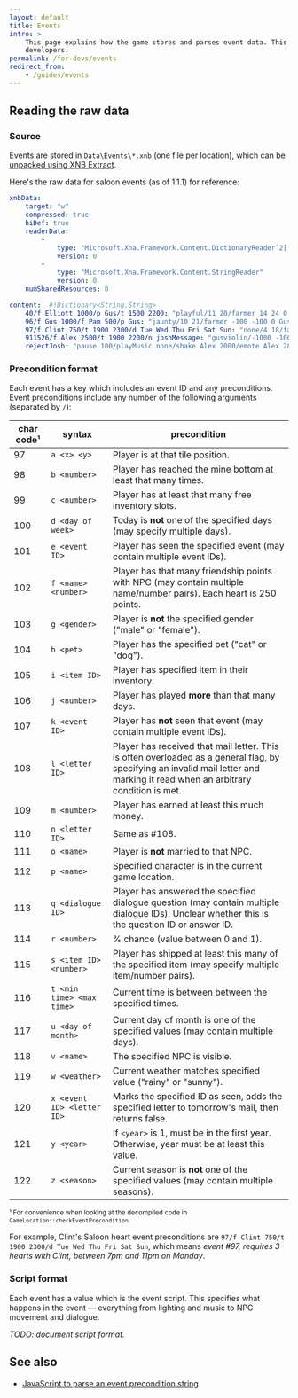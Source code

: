 ```yaml
---
layout: default
title: Events
intro: >
    This page explains how the game stores and parses event data. This is an advanced guide for mod
    developers.
permalink: /for-devs/events
redirect_from:
    - /guides/events
---
```


## Reading the raw data

### Source
Events are stored in `Data\Events\*.xnb` (one file per location), which can be
[unpacked using XNB Extract](creating-an-xnb-mod#unpacking).

Here's the raw data for saloon events (as of 1.1.1) for reference:

```yaml
xnbData: 
    target: "w"
    compressed: true
    hiDef: true
    readerData: 
        - 
            type: "Microsoft.Xna.Framework.Content.DictionaryReader`2[[System.String, mscorlib, Version=4.0.0.0, Culture=neutral, PublicKeyToken=b77a5c561934e089],[System.String, mscorlib, Version=4.0.0.0, Culture=neutral, PublicKeyToken=b77a5c561934e089]]"
            version: 0
        - 
            type: "Microsoft.Xna.Framework.Content.StringReader"
            version: 0
    numSharedResources: 0

content:  #!Dictionary<String,String>
    40/f Elliott 1000/p Gus/t 1500 2200: "playful/11 20/farmer 14 24 0 Elliott -30 -30 0 Clint 18 22 2 Marnie 9 22 3 Pam 7 18 1 Lewis 8 22 1 Pierre 4 22 2 Demetrius 3 23 1 Gus 14 18 2 Emily 16 18 3/skippable/move farmer 0 -3 3/faceDirection Pierre 1 true/move farmer -3 0 0/faceDirection Pierre 2 true/move farmer 0 -1 0/faceDirection Marnie 0 true/faceDirection Gus 3/speak Gus \"Hi. I'll take your order in a few moments.\"/faceDirection Gus 2/move Emily 2 0 1/faceDirection Marnie 3 true/pause 800/move Emily -2 0 0/pause 1000/faceDirection Clint 3 true/move Emily 2 0 1/warp Elliott 14 24/playSound doorClose/pause 500/move Elliott 0 -3 3/faceDirection farmer 2 true/move Elliott -2 0 0/move Elliott 0 -1 0/faceDirection farmer 1/faceDirection Elliott 3/speak Elliott \"Hello, @! What a pleasant surprise!#$b#I was just stopping in to relax after an eight hour writing session.$h\"/pause 400/faceDirection Elliott 1/speak Elliott \"Bartender! Two of your finest ales, please!^Bartender! Fetch me your finest ale. And bring some wine for the lady!\"/faceDirection Gus 3/faceDirection farmer 0/speak Gus \"...$u\"/move Gus 3 0 0/move Gus 0 -1 0/faceDirection Emily 2/playSound openBox/pause 400/playSound Milking/move Pam -6 0 0/move Gus 0 1 3/move Gus -5 0 2/faceDirection Elliott 0/pause 500/speak Gus \"There you go, sir.$u\"/pause 500/faceDirection Elliott 3/faceDirection farmer 1/speak Elliott \"$q 28376 null#Wait. I propose a toast! To...#$r 28376 25 event_toast4#To Pelican Town!#$r 28376 50 event_toast2#To our friendship!#$r 28376 -10 event_toast1#To my good health!#$r 28376 -50 event_toast3#To your doom!\"/faceDirection Elliott 2/faceDirection farmer 2/pause 900/showFrame Elliott 16/animate Elliott false false 120 16 17 18 19 19 18 18 19 19 18 18 19 19 18 18 19 19 18 18 17 16/pause 500/farmerEat 346/pause 900/pause 1100/stopAnimation farmer/faceDirection farmer 1/speak Elliott \"*Hic*... Strong stuff...$h\"/pause 800/animate Elliott false false 400 20 21 22 21 20 21 22 21 20 21 22 21 20 21 22 21 16/pause 1000/faceDirection farmer 1/pause 800/faceDirection farmer 2/animate farmer false true 100 102 103/pause 1000/globalFade/viewport -1000 -1000/pause 600/stopAnimation farmer/end warpOut" #!String
    96/f Gus 1000/f Pam 500/p Gus: "jaunty/10 21/farmer -100 -100 0 Gus 10 21 2 Pam -101 -101 0/skippable/pause 200/emote Gus 28/pause 500/playSound doorClose/warp farmer 14 24/pause 500/faceDirection Gus 1 true/move farmer 0 -3 3/speak Gus \"Oh, Hello there, buddy.^Hi, @.\"/pause 500/faceDirection Gus 2/move farmer -3 0 2/pause 800/faceDirection farmer 3/pause 400/emote farmer 8/pause 700/speak Gus \"*sigh*...I'm just looking over last month's earnings... and It's not looking very good, @.$s#$b#The worst thing... and I hate to say this because she's my friend... is Pam! She hasn't paid off her tab in weeks!$s#$b#...But I can't ask her to do it. I know she'll get defensive, and I don't want to hurt her feelings.$s\"/pause 600/faceDirection Gus 1/speak Gus \"@, you gotta help me!$s\"/stopMusic/pause 500/playSound doorClose/warp Pam 14 24/move Pam 0 -3 3/faceDirection Gus 1 true/faceDirection farmer 1/emote Gus 16/speak Pam \"Hiya!$h#$b#Gus... I'm awful thirsty, if you catch my drift.\"/emote Gus 28/speak Gus \"Er... Well, okay Pam.$s\"/emote Gus 28/pause 700/emote Pam 8/pause 400/speak Pam \"$q 207 null#@, what's going on here?#$r 207 -50 event_credit1#You need to pay your tab right now!#$r 208 15 event_credit2#The saloon isn't doing well, financially\"/pause 400/faceDirection Pam 1/emote Pam 12/speak Pam \"....$u#$b#*sigh* ...Well, I guess I'd better pay off that tab, then.$s\"/move Pam -2 0 0/move Pam 0 -1 3/move Pam -2 0 2/faceDirection Gus 0/faceDirection farmer 3/playSound money/pause 500/speak Gus \"Thanks, Pam!$h\"/pause 500/faceDirection Gus 1/speak Gus \"And thank you, @.$u\"/pause 500/faceDirection Gus 0/speak Gus \"Now, let's get you that drink, Pam.$h\"/friendship Gus 50/end dialogue Gus \"Thanks for your help, @. This cash is going to be a big help to the saloon.\"" #!String
    97/f Clint 750/t 1900 2300/d Tue Wed Thu Fri Sat Sun: "none/4 18/farmer 14 24 0 Clint 4 19 2 Emily 10 11 0 Gus 15 18 1 Shane 7 18 1/skippable/move farmer 0 -3 3/emote Clint 28/pause 500/move Clint 0 -1 3/move Clint -3 0 0/pause 500/playSound openBox/pause 150/playSound shiny4/pause 400/playMusic desolate/move Clint 3 0 2/move Clint 0 1 2/move farmer -3 0 0/move farmer 0 -1 3/faceDirection Shane 2 true/move farmer -3 0 3/faceDirection Shane 1 true/move farmer -3 0 3/faceDirection Clint 1/speak Clint \"Hello, @... care to join me?\"/pause 400/faceDirection farmer 0/pause 800/faceDirection farmer 3/faceDirection Clint 2/speak Clint \"Let me just go ahead and tell you what's on my mind.$u#$b#I have terrible luck with women, @...*sigh*$s#$b#I'm a nice guy if you get to know me, I swear!$u\"/pause 500/faceDirection farmer 0/emote farmer 28/pause 500/faceDirection farmer 3/speak Clint \"The girls all seem to like you, @...^You're a girl, @...\"/speak Clint \"$q 211 null#Got any tips?^What advice can you give me?#$r 211 25 event_advice1#Impress women with your strength and charm#$r 211 25 event_advice1#Act crazy, to keep people guessing#$r 211 0 event_advice2#Just act natural... be yourself#$r 211 50 event_advice1#Treat women the same as men\"/speed Emily 4/move Emily -6 0 2/speed Emily 2/move Emily 0 4 2/doAction 4 16/playSound openBox/stopMusic/move Emily 0 3 1/move Emily 1 0 2/move Emily 0 1 3/pause 400/pause 700/speak Emily \"Hi Clint, what can I get for you tonight?$h\"/pause 600/faceDirection Clint 1/pause 200/speak Clint \"Yes!\"/pause 300/speak Clint \"Er.. I mean, I'll have the Big n' Cheesy. With extra sauce, please.$s#$b#...$u\"/faceDirection Clint 3/faceDirection Emily 2/pause 300/faceDirection Clint 2/speak Emily \"Hi @.\"/pause 300/faceDirection farmer 0/faceDirection Clint 1/speak Clint \"Er... *ahem* Th...Thanks, Emily. For... taking my order.#$b#Um, Emily? I was...*gulp*... I was wondering...$h\"/pause 300/faceDirection Emily 3/emote Emily 8/pause 400/speak Emily \"Yes, Clint?$u\"/pause 500/emote Clint 28/pause 1200/speak Clint \"... nevermind.$s\"/faceDirection Clint 0/playMusic sadpiano/pause 300/faceDirection Emily 2/pause 300/faceDirection Emily 3/pause 500/move Emily 0 -1 1/move Emily 1 0 1/faceDirection Shane 3/speak Emily \"Hi, Shane! Here's your beverage.$h\"/pause 300/faceDirection Shane 1/pause 400/addObject 8 17 346/playSound woodyStep/pause 400/faceDirection Shane 3/pause 300/faceDirection Clint 1/speak Shane \"Thanks, Emily!$h#$b#So... How's your shift coming along?\"/speak Emily \"It's fine! Thanks for asking, Shane!$h#$b#Do you have any new chicken stories for me?\"/pause 600/emote Clint 28/pause 500/faceDirection Clint 2/pause 800/speak Clint \"*sigh*$s#$b#I'm doomed...$s\"/end warpOut" #!String
    911526/f Alex 2500/t 1900 2200/n joshMessage: "gusviolin/-1000 -1000/farmer 5 5 1 Gus 10 6 2 Alex 9 5 3 Emily 9 17 2/skippable/showFrame 117/showFrame Alex 39/positionOffset farmer 12 8/positionOffset Alex -12 0/animate Gus false true 723 16 17/viewport 7 4 true/pause 23000/stopAnimation Gus/pause 1000/faceDirection Gus 3/speak Alex \"Thanks, Gus. That was great.\"/move Gus 0 1 1/move Gus 1 0 2/move Gus 0 1 2/doAction 11 9/move Gus 0 3 1/move Gus 12 0 3 true/speak Alex \"This is nice... I've never dined in here before.\"/pause 1000/emote Alex 40/speak Alex \"Um, anyway... I reserved this private room so we could talk...$l\"/warp Emily 11 11 true/playSound woodyStep/move Emily 0 -4 3/move Emily -4 0 0/move Emily 0 -1 0/speak Emily \"I've got a linguini with mushroom cream sauce for Mr. @.^I've got a kale and walnut salad for the lady.#$b#...and a grilled steak for Alex.^And a grilled steak for the gentleman.\"/playSound woodyHit/specificTemporarySprite joshDinner/speak Alex \"Thanks.\"/move Emily 4 0 2/move Emily 0 5 1/move Emily 11 0 1 true/speak Alex \"So, what I wanted to say was...$9\"/playMusic musicboxsong/speak Alex \"*gulp*$s\"/pause 600/speak Alex \"Well... when we first met, I was instantly drawn to you. It was confusing... I'd never felt that way about anyone.$l^When I first met you, I thought you were really cute.$l#$b#I kept telling myself 'You can't have these kinds of feelings for another guy'.$l^Normally, when I have a crush on someone, the feeling goes away pretty quick...$l\"/pause 800/speak Alex \"...But my heart was telling me something else.^...But with you, it kept growing.$l\"/pause 400/emote Alex 40/pause 600/question fork1 \"#I feel the same way.#I'm sorry... I don't feel that way about you.\"/pause 400/fork rejectJosh/speak Alex \"...$l#$b#I can't believe it took this long to say that to each other.$l\"/emote Alex 32/pause 800/animate Alex false false 400 40 41 41 40 41 41 40 41 41 40 41 41 40/pause 800/playSound eat/pause 800/playSound eat/pause 800/playSound eat/pause 800/playSound gulp/pause 400/speak Alex \"Mmm... this steak is outsanding. Can you smell that fragrant sauce?$10\"/eyes 1 -4000/animate Alex false false 400 40 41 41 40 41 41 40/pause 1000/specificTemporarySprite alexDiningDog/playSound dogWhining/pause 1000/globalFade/viewport -1000 -1000/pause 6000/end dialogue Alex \"...$l\"" #!String
    rejectJosh: "pause 100/playMusic none/shake Alex 2000/emote Alex 28/speak Alex \"...Oh...$s#$b#I...I'm sorry if I made you uncomfortable...$s\"/pause 2000/speak Alex \"I'm not hungry anymore...$s\"/viewport move 1 1 5000/globalFade/viewport -1000 -1000/pause 4000/end dialogue Alex \"...$l\"" #!String
```

### Precondition format
Each event has a key which includes an event ID and any preconditions. Event preconditions include
any number of the following arguments (separated by `/`):

char code¹ | syntax | precondition
---------- | ------ | ------------
97 | `a <x> <y>` | Player is at that tile position.
98 | `b <number>` | Player has reached the mine bottom at least that many times.
99 | `c <number>` | Player has at least that many free inventory slots.
100 | `d <day of week>` | Today is **not** one of the specified days (may specify multiple days).
101 | `e <event ID>` | Player has seen the specified event (may contain multiple event IDs).
102 | `f <name> <number>` | Player has that many friendship points with NPC (may contain multiple name/number pairs). Each heart is 250 points.
103 | `g <gender>` | Player is **not** the specified gender ("male" or "female").
104 | `h <pet>` | Player has the specified pet ("cat" or "dog").
105 | `i <item ID>` | Player has specified item in their inventory.
106 | `j <number>` | Player has played **more** than that many days.
107 | `k <event ID>` | Player has **not** seen that event (may contain multiple event IDs).
108 | `l <letter ID>` | Player has received that mail letter. This is often overloaded as a general flag, by specifying an invalid mail letter and marking it read when an arbitrary condition is met.
109 | `m <number>` | Player has earned at least this much money.
110 | `n <letter ID>` | Same as #108.
111 | `o <name>` | Player is **not** married to that NPC.
112 | `p <name>` | Specified character is in the current game location.
113 | `q <dialogue ID>` | Player has answered the specified dialogue question (may contain multiple dialogue IDs). Unclear whether this is the question ID or answer ID.
114 | `r <number>` | % chance (value between 0 and 1).
115 | `s <item ID> <number>` | Player has shipped at least this many of the specified item (may specify multiple item/number pairs).
116 | `t <min time> <max time>` | Current time is between between the specified times.
117 | `u <day of month>` | Current day of month is one of the specified values (may contain multiple days).
118 | `v <name>` | The specified NPC is visible.
119 | `w <weather>` | Current weather matches specified value ("rainy" or "sunny").
120 | `x <event ID> <letter ID>` | Marks the specified ID as seen, adds the specified letter to tomorrow's mail, then returns false.
121 | `y <year>` | If `<year>` is 1, must be in the first year. Otherwise, year must be at least this value.
122 | `z <season>` | Current season is **not** one of the specified values (may contain multiple seasons).

<small>¹ For convenience when looking at the decompiled code in `GameLocation::checkEventPrecondition`.</small>

For example, Clint's Saloon heart event preconditions are `97/f Clint 750/t 1900 2300/d Tue Wed Thu
Fri Sat Sun`, which means _event #97, requires 3 hearts with Clint, between 7pm and 11pm on Monday_.

### Script format
Each event has a value which is the event script. This specifies what happens in the event —
everything from lighting and music to NPC movement and dialogue.

_TODO: document script format._

## See also
* [JavaScript to parse an event precondition string](https://gist.github.com/Pathoschild/95efc5ba5a23dc2c4da219ca2ddde679)
